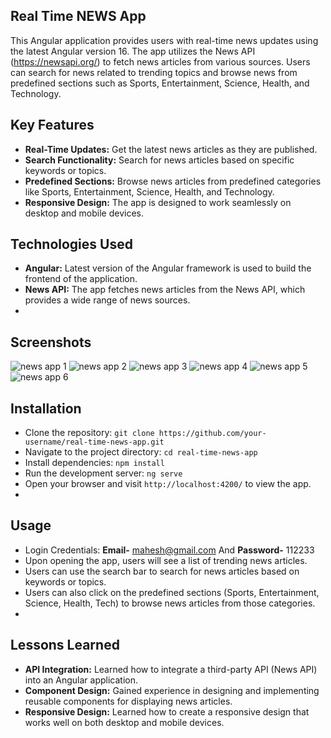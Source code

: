 ## Real Time NEWS App

This Angular application provides users with real-time news updates using the latest Angular version 16. The app utilizes the News API (https://newsapi.org/) to fetch news articles from various sources. Users can search for news related to trending topics and browse news from predefined sections such as Sports, Entertainment, Science, Health, and Technology.



## Key Features
- **Real-Time Updates:** Get the latest news articles as they are published.
- **Search Functionality:** Search for news articles based on specific keywords or topics.
- **Predefined Sections:** Browse news articles from predefined categories like Sports, Entertainment, Science, Health, and Technology.
- **Responsive Design:** The app is designed to work seamlessly on desktop and mobile devices.


## Technologies Used
- **Angular:** Latest version of the Angular framework is used to build the frontend of the application.
- **News API:** The app fetches news articles from the News API, which provides a wide range of news sources.
- 
## Screenshots
![news app 1](https://github.com/RaghavRD/Real-Time-NEWS-App/assets/108291726/405c3ba8-836a-46ee-a9a2-396c860ff281)
![news app 2](https://github.com/RaghavRD/Real-Time-NEWS-App/assets/108291726/d8a032b7-730e-4071-ac72-9e06a63dd93c)
![news app 3](https://github.com/RaghavRD/Real-Time-NEWS-App/assets/108291726/8a779e12-4c16-4fb6-9267-ad782bb190c5)
![news app 4](https://github.com/RaghavRD/Real-Time-NEWS-App/assets/108291726/6d0c54e9-87cc-45cb-9f95-bfb004d72421)
![news app 5](https://github.com/RaghavRD/Real-Time-NEWS-App/assets/108291726/498ccc8e-ea20-4b6b-99cc-052d0858de70)
![news app 6](https://github.com/RaghavRD/Real-Time-NEWS-App/assets/108291726/481e55db-2797-4cb6-9c15-44598ba50839)
## Installation

- Clone the repository: `git clone https://github.com/your-username/real-time-news-app.git`
- Navigate to the project directory: `cd real-time-news-app`
- Install dependencies: `npm install`
- Run the development server: `ng serve`
- Open your browser and visit `http://localhost:4200/` to view the app.
- 
## Usage
- Login Credentials: **Email-** mahesh@gmail.com And **Password-** 112233
- Upon opening the app, users will see a list of trending news articles.
- Users can use the search bar to search for news articles based on keywords or topics.
- Users can also click on the predefined sections (Sports, Entertainment, Science, Health, Tech) to browse news articles from those categories.
- 
## Lessons Learned
- **API Integration:** Learned how to integrate a third-party API (News API) into an Angular application.
- **Component Design:** Gained experience in designing and implementing reusable components for displaying news articles.
- **Responsive Design:** Learned how to create a responsive design that works well on both desktop and mobile devices.

